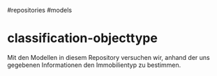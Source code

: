 #repositories 
#models 
# classification-objecttype
Mit den Modellen in diesem Repository versuchen wir, anhand der uns gegebenen Informationen den Immobilientyp zu bestimmen.
